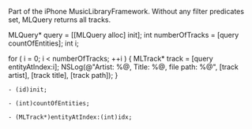 

Part of the iPhone MusicLibraryFramework. Without any filter predicates set, MLQuery returns all tracks.

    
MLQuery* query = [[MLQuery alloc] init];
int numberOfTracks = [query countOfEntities];
int i;

for ( i = 0; i < numberOfTracks; ++i )
{
  MLTrack* track = [query entityAtIndex:i];
  NSLog(@"Artist: %@, Title: %@, file path: %@", [track artist], [track title], [track path]);
}


<code>- (id)init;</code>

<code>- (int)countOfEntities;</code>

<code>- (MLTrack*)entityAtIndex:(int)idx;</code>
